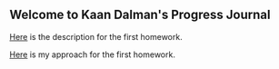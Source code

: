 ## Welcome to Kaan Dalman's Progress Journal

[Here](files/IE582_Fall23_Homework1.pdf) is the description for the first homework.

[Here](files/Homework1.html) is my approach for the first homework.
